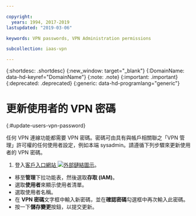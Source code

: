 ```yaml
---

copyright:
  years: 1994, 2017-2019
lastupdated: "2019-03-06"

keywords: VPN passwords, VPN Administration permissions

subcollection: iaas-vpn

---
```



{:shortdesc: .shortdesc}
{:new_window: target="_blank"}
{:DomainName: data-hd-keyref="DomainName"}
{:note: .note}
{:important: .important}
{:deprecated: .deprecated}
{:generic: data-hd-programlang="generic"}

# 更新使用者的 VPN 密碼
{:#update-users-vpn-password}

任何 VPN 連線功能都需要 VPN 密碼。密碼可由具有與帳戶相關聯之「VPN 管理」許可權的任何使用者設定，例如本端 sysadmin。請遵循下列步驟來更新使用者的 VPN 密碼。

1. 登入[客戶入口網站 ![外部鏈結圖示](../../icons/launch-glyph.svg "外部鏈結圖示")](https://{DomainName}/)。
* 移至**管理**下拉功能表，然後選取**存取 (IAM)**。
* 選取**使用者**來顯示使用者清單。
* 選取使用者名稱。
* 在 **VPN 密碼**文字框中輸入新密碼，並在**確認密碼**勾選框中再次輸入此密碼。
* 按一下**儲存變更**按鈕，以提交更新。
